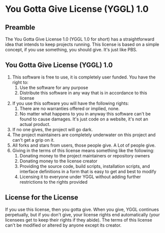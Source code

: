 # You Gotta Give License (YGGL) 1.0

## Preamble

The You Gotta Give License 1.0 (YGGL 1.0 for short) has a straightforward idea that intends to keep projects running. This license is based on a simple concept, if you use something, you should give. It's just like PBS.


## You Gotta Give License (YGGL) 1.0

1. This software is free to use, it is completely user funded. You have the right to:
    1. Use the software for any purpose
    2. Distribute this software in any way that is in accordance to this license
3. If you use this software you will have the following rights:
     1. There are no warranties offered or implied, none. 
     2. No matter what happens to you in anyway this software can't be found to cause damages. It's just code on a website, it's not an actual product.
4. If no one gives, the project will go dark. 
5. The project maintainers are completely underwater on this project and can't get a grip on it.
6. All forks and stars from users, those people give. A Lot of people give.
7. Giving in the terms of this license means something like the following:
    1. Donating money to the project maintainers or repository owners
    2. Donating money to the license creator
    2. Providing the source code, build scripts, installation scripts, and interface definitions in a form that is easy to get and best to modify
    3. Licensing it to everyone under YGGL without adding further restrictions to the rights provided

## License for the License
    
If you use this license, then you gotta give. When you give, YGGL continues perpetually, but if you don't give, your license rights end automatically (your licensees get to keep their rights if they abide). The terms of this license can't be modified or altered by anyone except its creator.